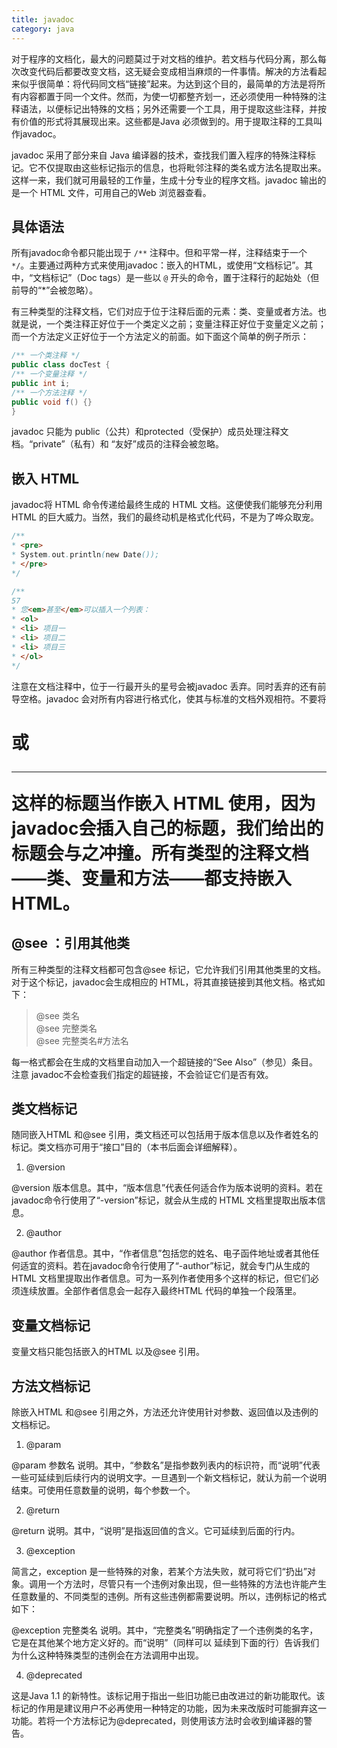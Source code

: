 ```yaml
---
title: javadoc
category: java
---
```


对于程序的文档化，最大的问题莫过于对文档的维护。若文档与代码分离，那么每次改变代码后都要改变文档，这无疑会变成相当麻烦的一件事情。解决的方法看起来似乎很简单：将代码同文档“链接”起来。为达到这个目的，最简单的方法是将所有内容都置于同一个文件。然而，为使一切都整齐划一，还必须使用一种特殊的注释语法，以便标记出特殊的文档；另外还需要一个工具，用于提取这些注释，并按有价值的形式将其展现出来。这些都是Java 必须做到的。用于提取注释的工具叫作javadoc。
<!--more-->

javadoc 采用了部分来自 Java 编译器的技术，查找我们置入程序的特殊注释标记。它不仅提取由这些标记指示的信息，也将毗邻注释的类名或方法名提取出来。这样一来，我们就可用最轻的工作量，生成十分专业的程序文档。javadoc 输出的是一个 HTML 文件，可用自己的Web 浏览器查看。

## 具体语法

所有javadoc命令都只能出现于 `/**` 注释中。但和平常一样，注释结束于一个 `*/`。主要通过两种方式来使用javadoc：嵌入的HTML，或使用“文档标记”。其中，“文档标记”（Doc tags）是一些以 `@` 开头的命令，置于注释行的起始处（但前导的“*”会被忽略）。

有三种类型的注释文档，它们对应于位于注释后面的元素：类、变量或者方法。也就是说，一个类注释正好位于一个类定义之前；变量注释正好位于变量定义之前；而一个方法定义正好位于一个方法定义的前面。如下面这个简单的例子所示：

``` java
/** 一个类注释 */
public class docTest {
/** 一个变量注释 */
public int i;
/** 一个方法注释 */
public void f() {}
}
```

javadoc 只能为 public（公共）和protected（受保护）成员处理注释文档。“private”（私有）和
“友好”成员的注释会被忽略。

## 嵌入 HTML

javadoc将 HTML 命令传递给最终生成的 HTML 文档。这便使我们能够充分利用HTML 的巨大威力。当然，我们的最终动机是格式化代码，不是为了哗众取宠。

``` java
/**
* <pre>
* System.out.println(new Date());
* </pre>
*/
```

``` java
/**
57
* 您<em>甚至</em>可以插入一个列表：
* <ol>
* <li> 项目一
* <li> 项目二
* <li> 项目三
* </ol>
*/
```

注意在文档注释中，位于一行最开头的星号会被javadoc 丢弃。同时丢弃的还有前导空格。javadoc 会对所有内容进行格式化，使其与标准的文档外观相符。不要将<h1>或<hr>这样的标题当作嵌入 HTML 使用，因为
javadoc会插入自己的标题，我们给出的标题会与之冲撞。所有类型的注释文档——类、变量和方法——都支持嵌入 HTML。

## @see ：引用其他类

所有三种类型的注释文档都可包含@see 标记，它允许我们引用其他类里的文档。对于这个标记，javadoc会生成相应的 HTML，将其直接链接到其他文档。格式如下：

> @see 类名<br/>
> @see 完整类名<br/>
> @see 完整类名#方法名

每一格式都会在生成的文档里自动加入一个超链接的“See Also”（参见）条目。注意 javadoc不会检查我们指定的超链接，不会验证它们是否有效。

## 类文档标记

随同嵌入HTML 和@see 引用，类文档还可以包括用于版本信息以及作者姓名的标记。类文档亦可用于“接口”目的（本书后面会详细解释）。

1. @version

@version 版本信息。其中，“版本信息”代表任何适合作为版本说明的资料。若在 javadoc命令行使用了“-version”标记，就会从生成的 HTML 文档里提取出版本信息。

2. @author

@author 作者信息。其中，“作者信息”包括您的姓名、电子函件地址或者其他任何适宜的资料。若在javadoc命令行使用了“-author”标记，就会专门从生成的HTML 文档里提取出作者信息。可为一系列作者使用多个这样的标记，但它们必须连续放置。全部作者信息会一起存入最终HTML 代码的单独一个段落里。

## 变量文档标记

变量文档只能包括嵌入的HTML 以及@see 引用。

## 方法文档标记

除嵌入HTML 和@see 引用之外，方法还允许使用针对参数、返回值以及违例的文档标记。

1. @param

@param 参数名 说明。其中，“参数名”是指参数列表内的标识符，而“说明”代表一些可延续到后续行内的说明文字。一旦遇到一个新文档标记，就认为前一个说明结束。可使用任意数量的说明，每个参数一个。

2. @return

@return 说明。其中，“说明”是指返回值的含义。它可延续到后面的行内。

3. @exception

简言之，exception 是一些特殊的对象，若某个方法失败，就可将它们“扔出”对象。调用一个方法时，尽管只有一个违例对象出现，但一些特殊的方法也许能产生任意数量的、不同类型的违例。所有这些违例都需要说明。所以，违例标记的格式如下：

@exception 完整类名 说明。其中，“完整类名”明确指定了一个违例类的名字，它是在其他某个地方定义好的。而“说明”（同样可以
延续到下面的行）告诉我们为什么这种特殊类型的违例会在方法调用中出现。

4. @deprecated

这是Java 1.1 的新特性。该标记用于指出一些旧功能已由改进过的新功能取代。该标记的作用是建议用户不必再使用一种特定的功能，因为未来改版时可能摒弃这一功能。若将一个方法标记为@deprecated，则使用该方法时会收到编译器的警告。
